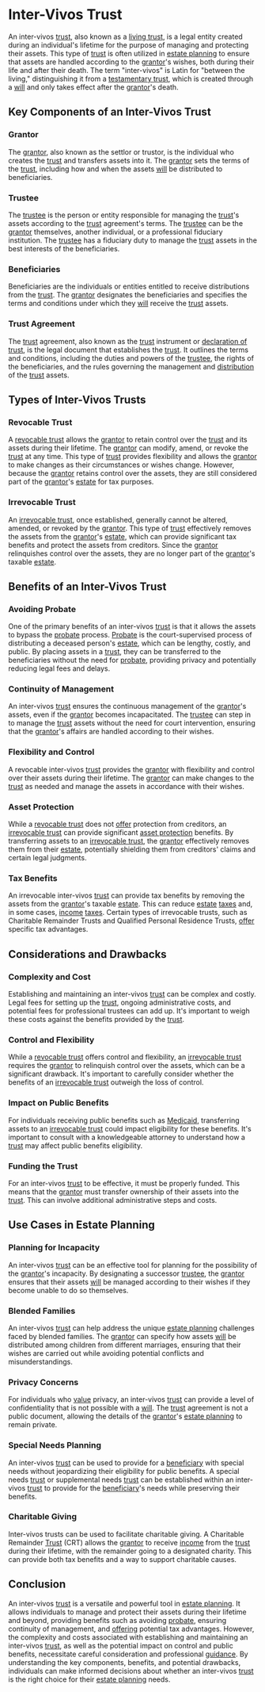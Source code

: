 # Inter-Vivos Trust

An inter-vivos [trust](../t/trust.md), also known as a [living trust](../l/living_trust.md), is a legal entity created during an individual's lifetime for the purpose of managing and protecting their assets. This type of [trust](../t/trust.md) is often utilized in [estate planning](../e/estate_planning.md) to ensure that assets are handled according to the [grantor](../g/grantor.md)'s wishes, both during their life and after their death. The term "inter-vivos" is Latin for "between the living," distinguishing it from a [testamentary trust](../t/testamentary_trust.md), which is created through a [will](../w/will.md) and only takes effect after the [grantor](../g/grantor.md)'s death.

## Key Components of an Inter-Vivos Trust

### Grantor

The [grantor](../g/grantor.md), also known as the settlor or trustor, is the individual who creates the [trust](../t/trust.md) and transfers assets into it. The [grantor](../g/grantor.md) sets the terms of the [trust](../t/trust.md), including how and when the assets [will](../w/will.md) be distributed to beneficiaries.

### Trustee

The [trustee](../t/trustee.md) is the person or entity responsible for managing the [trust](../t/trust.md)'s assets according to the [trust](../t/trust.md) agreement's terms. The [trustee](../t/trustee.md) can be the [grantor](../g/grantor.md) themselves, another individual, or a professional fiduciary institution. The [trustee](../t/trustee.md) has a fiduciary duty to manage the [trust](../t/trust.md) assets in the best interests of the beneficiaries.

### Beneficiaries

Beneficiaries are the individuals or entities entitled to receive distributions from the [trust](../t/trust.md). The [grantor](../g/grantor.md) designates the beneficiaries and specifies the terms and conditions under which they [will](../w/will.md) receive the [trust](../t/trust.md) assets.

### Trust Agreement

The [trust](../t/trust.md) agreement, also known as the [trust](../t/trust.md) instrument or [declaration of trust](../d/declaration_of_trust.md), is the legal document that establishes the [trust](../t/trust.md). It outlines the terms and conditions, including the duties and powers of the [trustee](../t/trustee.md), the rights of the beneficiaries, and the rules governing the management and [distribution](../d/distribution.md) of the [trust](../t/trust.md) assets.

## Types of Inter-Vivos Trusts

### Revocable Trust

A [revocable trust](../r/revocable_trust.md) allows the [grantor](../g/grantor.md) to retain control over the [trust](../t/trust.md) and its assets during their lifetime. The [grantor](../g/grantor.md) can modify, amend, or revoke the [trust](../t/trust.md) at any time. This type of [trust](../t/trust.md) provides flexibility and allows the [grantor](../g/grantor.md) to make changes as their circumstances or wishes change. However, because the [grantor](../g/grantor.md) retains control over the assets, they are still considered part of the [grantor](../g/grantor.md)'s [estate](../e/estate.md) for tax purposes.

### Irrevocable Trust

An [irrevocable trust](../i/irrevocable_trust.md), once established, generally cannot be altered, amended, or revoked by the [grantor](../g/grantor.md). This type of [trust](../t/trust.md) effectively removes the assets from the [grantor](../g/grantor.md)'s [estate](../e/estate.md), which can provide significant tax benefits and protect the assets from creditors. Since the [grantor](../g/grantor.md) relinquishes control over the assets, they are no longer part of the [grantor](../g/grantor.md)'s taxable [estate](../e/estate.md).

## Benefits of an Inter-Vivos Trust

### Avoiding Probate

One of the primary benefits of an inter-vivos [trust](../t/trust.md) is that it allows the assets to bypass the [probate](../p/probate.md) process. [Probate](../p/probate.md) is the court-supervised process of distributing a deceased person's [estate](../e/estate.md), which can be lengthy, costly, and public. By placing assets in a [trust](../t/trust.md), they can be transferred to the beneficiaries without the need for [probate](../p/probate.md), providing privacy and potentially reducing legal fees and delays.

### Continuity of Management

An inter-vivos [trust](../t/trust.md) ensures the continuous management of the [grantor](../g/grantor.md)'s assets, even if the [grantor](../g/grantor.md) becomes incapacitated. The [trustee](../t/trustee.md) can step in to manage the [trust](../t/trust.md) assets without the need for court intervention, ensuring that the [grantor](../g/grantor.md)'s affairs are handled according to their wishes.

### Flexibility and Control

A revocable inter-vivos [trust](../t/trust.md) provides the [grantor](../g/grantor.md) with flexibility and control over their assets during their lifetime. The [grantor](../g/grantor.md) can make changes to the [trust](../t/trust.md) as needed and manage the assets in accordance with their wishes.

### Asset Protection

While a [revocable trust](../r/revocable_trust.md) does not [offer](../o/offer.md) protection from creditors, an [irrevocable trust](../i/irrevocable_trust.md) can provide significant [asset protection](../a/asset_protection.md) benefits. By transferring assets to an [irrevocable trust](../i/irrevocable_trust.md), the [grantor](../g/grantor.md) effectively removes them from their [estate](../e/estate.md), potentially shielding them from creditors' claims and certain legal judgments.

### Tax Benefits

An irrevocable inter-vivos [trust](../t/trust.md) can provide tax benefits by removing the assets from the [grantor](../g/grantor.md)'s taxable [estate](../e/estate.md). This can reduce [estate](../e/estate.md) [taxes](../t/taxes.md) and, in some cases, [income](../i/income.md) [taxes](../t/taxes.md). Certain types of irrevocable trusts, such as Charitable Remainder Trusts and Qualified Personal Residence Trusts, [offer](../o/offer.md) specific tax advantages.

## Considerations and Drawbacks

### Complexity and Cost

Establishing and maintaining an inter-vivos [trust](../t/trust.md) can be complex and costly. Legal fees for setting up the [trust](../t/trust.md), ongoing administrative costs, and potential fees for professional trustees can add up. It's important to weigh these costs against the benefits provided by the [trust](../t/trust.md).

### Control and Flexibility

While a [revocable trust](../r/revocable_trust.md) offers control and flexibility, an [irrevocable trust](../i/irrevocable_trust.md) requires the [grantor](../g/grantor.md) to relinquish control over the assets, which can be a significant drawback. It's important to carefully consider whether the benefits of an [irrevocable trust](../i/irrevocable_trust.md) outweigh the loss of control.

### Impact on Public Benefits

For individuals receiving public benefits such as [Medicaid](../m/medicaid.md), transferring assets to an [irrevocable trust](../i/irrevocable_trust.md) could impact eligibility for these benefits. It's important to consult with a knowledgeable attorney to understand how a [trust](../t/trust.md) may affect public benefits eligibility.

### Funding the Trust

For an inter-vivos [trust](../t/trust.md) to be effective, it must be properly funded. This means that the [grantor](../g/grantor.md) must transfer ownership of their assets into the [trust](../t/trust.md). This can involve additional administrative steps and costs.

## Use Cases in Estate Planning

### Planning for Incapacity

An inter-vivos [trust](../t/trust.md) can be an effective tool for planning for the possibility of the [grantor](../g/grantor.md)'s incapacity. By designating a successor [trustee](../t/trustee.md), the [grantor](../g/grantor.md) ensures that their assets [will](../w/will.md) be managed according to their wishes if they become unable to do so themselves.

### Blended Families

An inter-vivos [trust](../t/trust.md) can help address the unique [estate planning](../e/estate_planning.md) challenges faced by blended families. The [grantor](../g/grantor.md) can specify how assets [will](../w/will.md) be distributed among children from different marriages, ensuring that their wishes are carried out while avoiding potential conflicts and misunderstandings.

### Privacy Concerns

For individuals who [value](../v/value.md) privacy, an inter-vivos [trust](../t/trust.md) can provide a level of confidentiality that is not possible with a [will](../w/will.md). The [trust](../t/trust.md) agreement is not a public document, allowing the details of the [grantor](../g/grantor.md)'s [estate planning](../e/estate_planning.md) to remain private.

### Special Needs Planning

An inter-vivos [trust](../t/trust.md) can be used to provide for a [beneficiary](../b/beneficiary.md) with special needs without jeopardizing their eligibility for public benefits. A special needs [trust](../t/trust.md) or supplemental needs [trust](../t/trust.md) can be established within an inter-vivos [trust](../t/trust.md) to provide for the [beneficiary](../b/beneficiary.md)'s needs while preserving their benefits.

### Charitable Giving

Inter-vivos trusts can be used to facilitate charitable giving. A Charitable Remainder [Trust](../t/trust.md) (CRT) allows the [grantor](../g/grantor.md) to receive [income](../i/income.md) from the [trust](../t/trust.md) during their lifetime, with the remainder going to a designated charity. This can provide both tax benefits and a way to support charitable causes.

## Conclusion

An inter-vivos [trust](../t/trust.md) is a versatile and powerful tool in [estate planning](../e/estate_planning.md). It allows individuals to manage and protect their assets during their lifetime and beyond, providing benefits such as avoiding [probate](../p/probate.md), ensuring continuity of management, and [offering](../o/offering.md) potential tax advantages. However, the complexity and costs associated with establishing and maintaining an inter-vivos [trust](../t/trust.md), as well as the potential impact on control and public benefits, necessitate careful consideration and professional [guidance](../g/guidance.md). By understanding the key components, benefits, and potential drawbacks, individuals can make informed decisions about whether an inter-vivos [trust](../t/trust.md) is the right choice for their [estate planning](../e/estate_planning.md) needs.